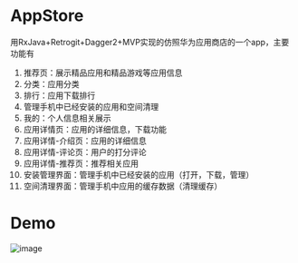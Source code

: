 # AppStore
用RxJava+Retrogit+Dagger2+MVP实现的仿照华为应用商店的一个app，主要功能有
1. 推荐页：展示精品应用和精品游戏等应用信息
2. 分类：应用分类
3. 排行：应用下载排行
4. 管理手机中已经安装的应用和空间清理
5. 我的：个人信息相关展示
6. 应用详情页：应用的详细信息，下载功能
7. 应用详情-介绍页：应用的详细信息
8. 应用详情-评论页：用户的打分评论
9. 应用详情-推荐页：推荐相关应用
10. 安装管理界面：管理手机中已经安装的应用（打开，下载，管理）
11. 空间清理界面：管理手机中应用的缓存数据（清理缓存）

# Demo
![image](https://github.com/wuchao226/AppStore/blob/master/preview.gif)
